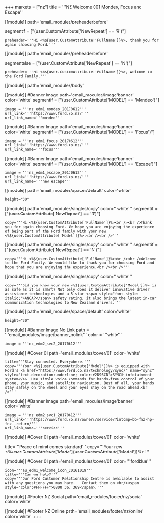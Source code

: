 +++
markets = ["nz"]
title = '''NZ Welcome 001 Mondeo, Focus and Escape'''

[[module]]
path='email_modules/preheaderbefore'

segmentif = ["(user.CustomAttribute['NewRepeat'] == 'R')"]

	preheader='''Hi <%${user.CustomAttribute['FullName']}%>, thank you for again choosing Ford.'''

[[module]]
path='email_modules/preheaderbefore'

segmentelse = ["(user.CustomAttribute['NewRepeat'] == 'N')"]

	preheader='''Hi <%${user.CustomAttribute['FullName']}%>, welcome to the Ford Family.'''
 
 
[[module]]
path='email_modules/body'



[[module]] #Banner Image
path='email_modules/image/banner'
color='white'
segmentif = ["(user.CustomAttribute['MODEL'] == 'Mondeo')"]

	image = '''nz_edm1_mondeo_20170612'''
    url_link='''https://www.ford.co.nz/'''
	url_link_name='''mondeo'''

[[module]] #Banner Image
path='email_modules/image/banner'
color='white'
segmentif = ["(user.CustomAttribute['MODEL'] == 'Focus')"]

	image = '''nz_edm1_focus_20170612'''
    url_link='''https://www.ford.co.nz/'''
	url_link_name='''focus'''


[[module]] #Banner Image
path='email_modules/image/banner'
color='white'
segmentif = ["(user.CustomAttribute['MODEL'] == 'Escape')"]

	image = '''nz_edm1_escape_20170612'''
    url_link='''https://www.ford.co.nz/'''
	url_link_name='''new escape'''



[[module]]
path='email_modules/spacer/default'
color='white'

	height="30"
    
[[module]]
path='email_modules/singles/copy'
color='''white'''
segmentif = ["(user.CustomAttribute['NewRepeat'] == 'R')"]

	copy='''Hi <%${user.CustomAttribute['FullName']}%><br /><br />Thank you for again choosing Ford. We hope you are enjoying the experience of being part of the Ford family with your new <%${user.CustomAttribute['Model']}%>.<br /><br />'''

[[module]]
path='email_modules/singles/copy'
color='''white'''
segmentif = ["(user.CustomAttribute['NewRepeat'] == 'N')"]

    copy='''Hi <%${user.CustomAttribute['FullName']}%><br /><br />Welcome to the Ford Family. We would like to thank you for choosing Ford and hope that you are enjoying the experience.<br /><br />'''

[[module]]
path='email_modules/singles/copy'
color='''white'''


    copy='''Did you know your new <%${user.CustomAttribute['Model']}%> is as safe as it is smart? Not only does it deliver innovative driver assistance technologies and a 5 star <span style="font-style: italic;">ANCAP</span> safety rating, it also brings the latest in-car communication technologies to New Zealand drivers.'''

[[module]]
path='email_modules/spacer/default'
color='white'

	height="30"
    
 [[module]] #Banner Image No Link
path = '''email_modules/image/banner_nolink'''
color = '''white'''

	image = '''nz_edm2_svc2_20170612'''

[[module]] #Cover 01 
path='email_modules/cover/01'
color='white'

	title='''Stay connected. Everywhere.'''
	copy='''Your <%${user.CustomAttribute['Model']}%> is equipped with Ford's <a href="https://www.ford.co.nz/technology/sync/" name="sync" style="text-decoration:underline; color:#2D96CD">SYNC® infotainment system</a>. Use simple voice commands for hands-free control of your phone, your music, and satellite navigation. Best of all, your hands stay safely on the wheel and your eyes stay on the road ahead.<br />'''

[[module]] #Banner Image
path='email_modules/image/banner'
color='white'

	image = '''nz_edm2_svc1_20170612'''
    url_link='''https://www.ford.co.nz/owners/service/?intcmp=bb-fnz-hp-fnz--return/'''
	url_link_name='''service'''


[[module]] #Cover 01 
path='email_modules/cover/01'
color='white'

 title='''Peace of mind comes standard'''
	copy='''Your new <%${user.CustomAttribute['Model']}%> includes a 3 year/100,000km warranty, 3-Year roadside assistance, and 12-month/20,000km service intervals (whichever occurs first). <br /><br />You will also receive an email from us within the next two months reminding you to book your Peace of Mind checkup. This is a quick, complimentary inspection to ensure that you are happy with how your vehicle is running. It also provides an opportunity to discuss any questions or concerns you <br /> may have about your new <%${user.CustomAttribute['Model']}%>.'''


[[module]] #Cover 01
path='email_modules/cover/01'
color='''fordblue'''

	icon='''au_edm1_welcome_icon_20161019'''
	title='''Can we help?'''
	copy='''Our Ford Customer Relationship Centre is available to assist with any questions you may have.   Contact them on <br/><span style="color:#FFFFFF">0800 367 369</span>.'''


[[module]] #Footer NZ Social
path='email_modules/footer/nz/social'
color='white'


[[module]] #Footer NZ Online
path='email_modules/footer/nz/online'
color='white'
+++

